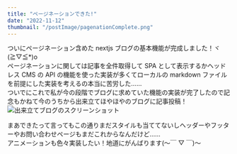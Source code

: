 ```yaml
---
title: "ページネーションできた!"
date: "2022-11-12"
thumbnail: "/postImage/pagenationComplete.png"
---
```


ついにページネーション含めた nextjs ブログの基本機能が完成しました！ヾ(≧▽≦\*)o  
ページネーションに関しては記事を全件取得して SPA として表示するかヘッドレス CMS の API の機能を使った実装が多くてローカルの markdown ファイルを前提にした実装を考えるの本当に苦労した……  
ついでにこれで私が今の段階でブログに求めていた機能の実装が完了したので記念もかねて今のうちから出来立てほやほやのブログに記事投稿！  
![出来立てブログのスクリーンショット](/postImage/blogcomplete.png)

まあできたって言ってもこの通りまだスタイルも当ててないしヘッダーやフッターやお問い合わせページもまだこれからなんだけど……  
アニメーションも色々実装したい！地道にがんばります(～￣ ▽ ￣)～
